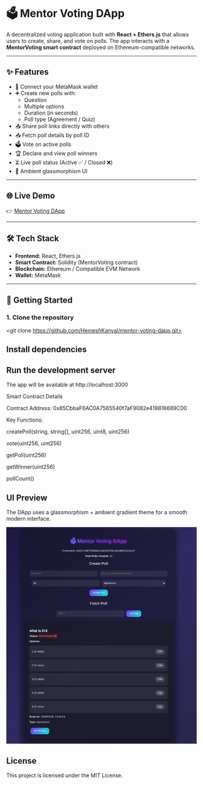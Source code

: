 # 🗳 Mentor Voting DApp

A decentralized voting application built with **React + Ethers.js** that allows users to create, share, and vote on polls. The app interacts with a **MentorVoting smart contract** deployed on Ethereum-compatible networks.

---

## ✨ Features

- 🔗 Connect your MetaMask wallet  
- ➕ Create new polls with:
  - Question  
  - Multiple options  
  - Duration (in seconds)  
  - Poll type (Agreement / Quiz)  
- 📤 Share poll links directly with others  
- 📥 Fetch poll details by poll ID  
- 🗳 Vote on active polls  
- 🏆 Declare and view poll winners  
- ⏳ Live poll status (Active ✅ / Closed ❌)  
- 🎨 Ambient glassmorphism UI  

---

## 🌐 Live Demo

👉 [Mentor Voting DApp](https://mentor-voting-dapp.vercel.app/)  

---

## 🛠️ Tech Stack

- **Frontend:** React, Ethers.js  
- **Smart Contract:** Solidity (MentorVoting contract)  
- **Blockchain:** Ethereum / Compatible EVM Network  
- **Wallet:** MetaMask  

---

## 🚀 Getting Started

### 1. Clone the repository
<git clone https://github.com/HemeshKanyal/mentor-voting-dapp.git>
<cd MENTOR-VOTING-DAPP>

##  Install dependencies

<npm install>

## Run the development server
<npm start>

The app will be available at http://localhost:3000

Smart Contract Details

Contract Address: 0x85CbbaF6AC0A7565540f7aF9082e419816689C00

Key Functions:

createPoll(string, string[], uint256, uint8, uint256)

vote(uint256, uint256)

getPoll(uint256)

getWinner(uint256)

pollCount()

## UI Preview

The DApp uses a glassmorphism + ambient gradient theme for a smooth modern interface.

![App Screenshot](Screenshot.png)

## License

This project is licensed under the MIT License.
